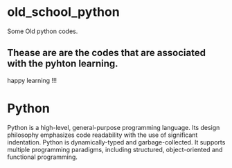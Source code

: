 # old_school_python
Some Old python codes.

## Thease are are the codes that are associated with the pyhton learning.
happy learning !!!

# Python
Python is a high-level, general-purpose programming language. Its design philosophy emphasizes code readability with the use of significant indentation. Python is dynamically-typed and garbage-collected. It supports multiple programming paradigms, including structured, object-oriented and functional programming.
